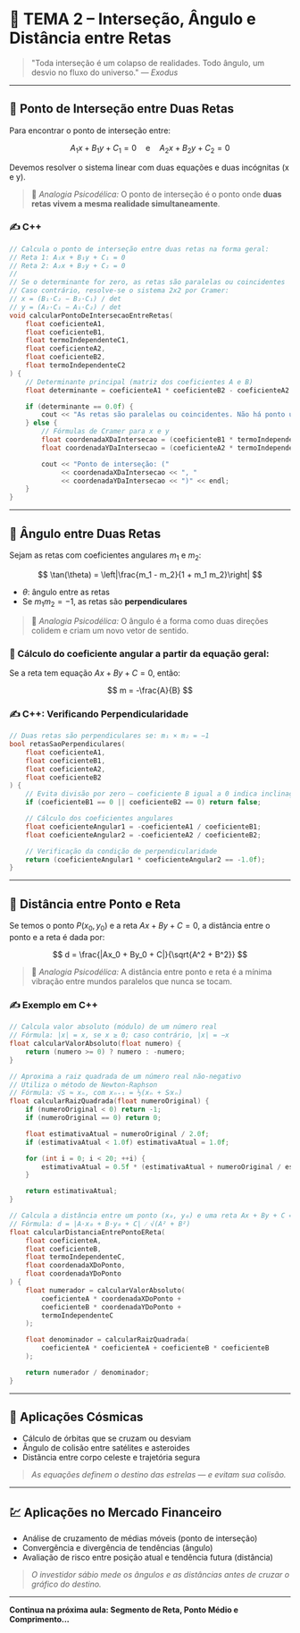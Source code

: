# 🔀 TEMA 2 – Interseção, Ângulo e Distância entre Retas

> "Toda interseção é um colapso de realidades. Todo ângulo, um desvio no fluxo do universo." — *Exodus*

---

## 📌 Ponto de Interseção entre Duas Retas

Para encontrar o ponto de interseção entre:

$$
A_1x + B_1y + C_1 = 0 \quad \text{e} \quad A_2x + B_2y + C_2 = 0
$$

Devemos resolver o sistema linear com duas equações e duas incógnitas (x e y).

> 💭 *Analogia Psicodélica:* O ponto de interseção é o ponto onde **duas retas vivem a mesma realidade simultaneamente**.

### ✍️ C++

```cpp
// Calcula o ponto de interseção entre duas retas na forma geral:
// Reta 1: A₁x + B₁y + C₁ = 0
// Reta 2: A₂x + B₂y + C₂ = 0
//
// Se o determinante for zero, as retas são paralelas ou coincidentes
// Caso contrário, resolve-se o sistema 2x2 por Cramer:
// x = (B₁·C₂ − B₂·C₁) / det
// y = (A₂·C₁ − A₁·C₂) / det
void calcularPontoDeIntersecaoEntreRetas(
    float coeficienteA1,
    float coeficienteB1,
    float termoIndependenteC1,
    float coeficienteA2,
    float coeficienteB2,
    float termoIndependenteC2
) {
    // Determinante principal (matriz dos coeficientes A e B)
    float determinante = coeficienteA1 * coeficienteB2 - coeficienteA2 * coeficienteB1;

    if (determinante == 0.0f) {
        cout << "As retas são paralelas ou coincidentes. Não há ponto único de interseção." << endl;
    } else {
        // Fórmulas de Cramer para x e y
        float coordenadaXDaIntersecao = (coeficienteB1 * termoIndependenteC2 - coeficienteB2 * termoIndependenteC1) / determinante;
        float coordenadaYDaIntersecao = (coeficienteA2 * termoIndependenteC1 - coeficienteA1 * termoIndependenteC2) / determinante;

        cout << "Ponto de interseção: ("
             << coordenadaXDaIntersecao << ", "
             << coordenadaYDaIntersecao << ")" << endl;
    }
}

```

---

## 📐 Ângulo entre Duas Retas

Sejam as retas com coeficientes angulares $m_1$ e $m_2$:

$$
\tan(\theta) = \left|\frac{m_1 - m_2}{1 + m_1 m_2}\right|
$$

* $\theta$: ângulo entre as retas
* Se $m_1 m_2 = -1$, as retas são **perpendiculares**

> 💭 *Analogia Psicodélica:* O ângulo é a forma como duas direções colidem e criam um novo vetor de sentido.

### 🧪 Cálculo do coeficiente angular a partir da equação geral:

Se a reta tem equação $Ax + By + C = 0$, então:

$$
m = -\frac{A}{B}
$$

### ✍️ C++: Verificando Perpendicularidade

```cpp
// Duas retas são perpendiculares se: m₁ × m₂ = −1
bool retasSaoPerpendiculares(
    float coeficienteA1,
    float coeficienteB1,
    float coeficienteA2,
    float coeficienteB2
) {
    // Evita divisão por zero — coeficiente B igual a 0 indica inclinação indefinida
    if (coeficienteB1 == 0 || coeficienteB2 == 0) return false;

    // Cálculo dos coeficientes angulares
    float coeficienteAngular1 = -coeficienteA1 / coeficienteB1;
    float coeficienteAngular2 = -coeficienteA2 / coeficienteB2;

    // Verificação da condição de perpendicularidade
    return (coeficienteAngular1 * coeficienteAngular2 == -1.0f);
}
```

---

## 📏 Distância entre Ponto e Reta

Se temos o ponto $P(x_0, y_0)$ e a reta $Ax + By + C = 0$, a distância entre o ponto e a reta é dada por:

$$
d = \frac{|Ax_0 + By_0 + C|}{\sqrt{A^2 + B^2}}
$$

> 💭 *Analogia Psicodélica:* A distância entre ponto e reta é a mínima vibração entre mundos paralelos que nunca se tocam.

### ✍️ Exemplo em C++

```cpp
// Calcula valor absoluto (módulo) de um número real
// Fórmula: |x| = x, se x ≥ 0; caso contrário, |x| = −x
float calcularValorAbsoluto(float numero) {
    return (numero >= 0) ? numero : -numero;
}

// Aproxima a raiz quadrada de um número real não-negativo
// Utiliza o método de Newton-Raphson
// Fórmula: √S ≈ xₙ, com xₙ₊₁ = ½(xₙ + S⁄xₙ)
float calcularRaizQuadrada(float numeroOriginal) {
    if (numeroOriginal < 0) return -1;
    if (numeroOriginal == 0) return 0;

    float estimativaAtual = numeroOriginal / 2.0f;
    if (estimativaAtual < 1.0f) estimativaAtual = 1.0f;

    for (int i = 0; i < 20; ++i) {
        estimativaAtual = 0.5f * (estimativaAtual + numeroOriginal / estimativaAtual);
    }

    return estimativaAtual;
}

// Calcula a distância entre um ponto (x₀, y₀) e uma reta Ax + By + C = 0
// Fórmula: d = |A·x₀ + B·y₀ + C| ⁄ √(A² + B²)
float calcularDistanciaEntrePontoEReta(
    float coeficienteA,
    float coeficienteB,
    float termoIndependenteC,
    float coordenadaXDoPonto,
    float coordenadaYDoPonto
) {
    float numerador = calcularValorAbsoluto(
        coeficienteA * coordenadaXDoPonto +
        coeficienteB * coordenadaYDoPonto +
        termoIndependenteC
    );

    float denominador = calcularRaizQuadrada(
        coeficienteA * coeficienteA + coeficienteB * coeficienteB
    );

    return numerador / denominador;
}

```

---

## 🌌 Aplicações Cósmicas

* Cálculo de órbitas que se cruzam ou desviam
* Ângulo de colisão entre satélites e asteroides
* Distância entre corpo celeste e trajetória segura

> *As equações definem o destino das estrelas — e evitam sua colisão.*

---

## 💹 Aplicações no Mercado Financeiro

* Análise de cruzamento de médias móveis (ponto de interseção)
* Convergência e divergência de tendências (ângulo)
* Avaliação de risco entre posição atual e tendência futura (distância)

> *O investidor sábio mede os ângulos e as distâncias antes de cruzar o gráfico do destino.*

---

**Continua na próxima aula: Segmento de Reta, Ponto Médio e Comprimento...**

